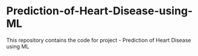 # Prediction-of-Heart-Disease-using-ML
This repository contains the code for project - Prediction of Heart Disease using ML
